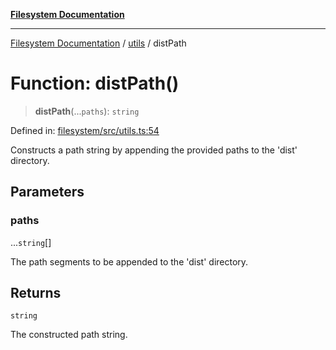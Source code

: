 [**Filesystem Documentation**](../../README.md)

***

[Filesystem Documentation](../../README.md) / [utils](../README.md) / distPath

# Function: distPath()

> **distPath**(...`paths`): `string`

Defined in: [filesystem/src/utils.ts:54](https://github.com/stonemjs/filesystem/blob/3507c649e7e162008a7a2fa6bc8b30287cce6f59/src/utils.ts#L54)

Constructs a path string by appending the provided paths to the 'dist' directory.

## Parameters

### paths

...`string`[]

The path segments to be appended to the 'dist' directory.

## Returns

`string`

The constructed path string.
